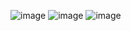 ![image](https://github.com/user-attachments/assets/a60acca1-87c2-4629-90a9-4f703fc070d0)
![image](https://github.com/user-attachments/assets/bca15aa6-bdaf-48c5-b907-a649a24877ee)
![image](https://github.com/user-attachments/assets/c882fc28-6572-462d-83d1-0474068d7375)
